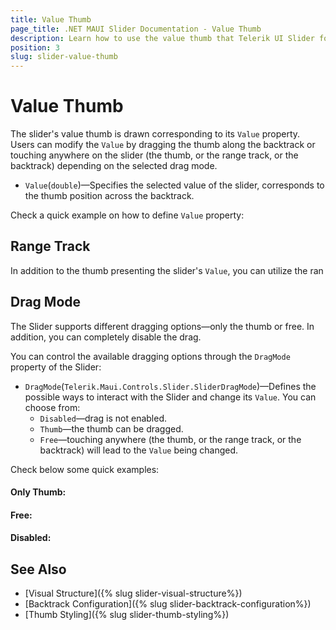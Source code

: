 ```yaml
---
title: Value Thumb
page_title: .NET MAUI Slider Documentation - Value Thumb
description: Learn how to use the value thumb that Telerik UI Slider for .NET MAUI control provides.
position: 3
slug: slider-value-thumb
---
```


# Value Thumb

The slider's value thumb is drawn corresponding to its `Value` property. Users can modify the `Value` by dragging the thumb along the backtrack or touching anywhere on the slider (the thumb, or the range track, or the backtrack) depending on the selected drag mode.

* `Value`(`double`)&mdash;Specifies the selected value of the slider, corresponds to the thumb position across the backtrack.

Check a quick example on how to define `Value` property:

<snippet id='slider-getting-started-xaml' />

## Range Track

In addition to the thumb presenting the slider's `Value`, you can utilize the ran

## Drag Mode

The Slider supports different dragging options&mdash;only the thumb or free. In addition, you can completely disable the drag. 

You can control the available dragging options through the `DragMode` property of the Slider:

* `DragMode`(`Telerik.Maui.Controls.Slider.SliderDragMode`)&mdash;Defines the possible ways to interact with the Slider and change its `Value`. You can choose from:
    * `Disabled`&mdash;drag is not enabled.
    * `Thumb`&mdash;the thumb can be dragged.
    * `Free`&mdash;touching anywhere (the thumb, or the range track, or the backtrack) will lead to the `Value` being changed.
 
Check below some quick examples:

#### Only Thumb:

<snippet id='slider-drag-thumb-xaml' />

#### Free:

<snippet id='slider-drag-free-xaml' />

#### Disabled:

<snippet id='slider-drag-disabled-xaml' />

## See Also

- [Visual Structure]({% slug slider-visual-structure%})
- [Backtrack Configuration]({% slug slider-backtrack-configuration%})
- [Thumb Styling]({% slug slider-thumb-styling%})